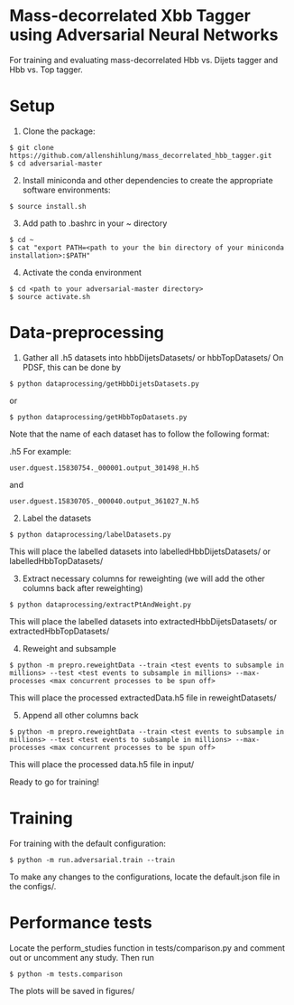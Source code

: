 # Mass-decorrelated Xbb Tagger using Adversarial Neural Networks
For training and evaluating mass-decorrelated Hbb vs. Dijets tagger and Hbb vs. Top tagger.

# Setup
1. Clone the package:
````
$ git clone https://github.com/allenshihlung/mass_decorrelated_hbb_tagger.git
$ cd adversarial-master
````

2. Install miniconda and other dependencies to create the appropriate software environments:
````
$ source install.sh
````

3. Add path to .bashrc in your ~ directory
````
$ cd ~
$ cat "export PATH=<path to your the bin directory of your miniconda installation>:$PATH"
````

4. Activate the conda environment
````
$ cd <path to your adversarial-master directory>
$ source activate.sh
````

# Data-preprocessing
1. Gather all .h5 datasets into hbbDijetsDatasets/ or hbbTopDatasets/ On PDSF, this can be done by
````
$ python dataprocessing/getHbbDijetsDatasets.py
````
or
````
$ python dataprocessing/getHbbTopDatasets.py
````

Note that the name of each dataset has to follow the following format:

<original data source name>_<dsid>_<H if isHbbSamples else N>.h5
For example:
````
user.dguest.15830754._000001.output_301498_H.h5
````
and
````
user.dguest.15830705._000040.output_361027_N.h5
````
  
2. Label the datasets
````
$ python dataprocessing/labelDatasets.py
````
This will place the labelled datasets into labelledHbbDijetsDatasets/ or labelledHbbTopDatasets/

3. Extract necessary columns for reweighting (we will add the other columns back after reweighting)
````
$ python dataprocessing/extractPtAndWeight.py
````
This will place the labelled datasets into extractedHbbDijetsDatasets/ or extractedHbbTopDatasets/

4. Reweight and subsample
````
$ python -m prepro.reweightData --train <test events to subsample in millions> --test <test events to subsample in millions> --max-processes <max concurrent processes to be spun off>
````
This will place the processed extractedData.h5 file in reweightDatasets/

5. Append all other columns back
````
$ python -m prepro.reweightData --train <test events to subsample in millions> --test <test events to subsample in millions> --max-processes <max concurrent processes to be spun off>
````
This will place the processed data.h5 file in input/

Ready to go for training!

# Training
For training with the default configuration:
````
$ python -m run.adversarial.train --train
````
To make any changes to the configurations, locate the default.json file in the configs/.

# Performance tests
Locate the perform_studies function in tests/comparison.py and comment out or uncomment any study. Then run
````
$ python -m tests.comparison
````
The plots will be saved in figures/
